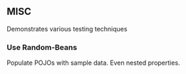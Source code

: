 ## MISC

Demonstrates various testing techniques

### Use Random-Beans

Populate POJOs with sample data.  Even nested properties.